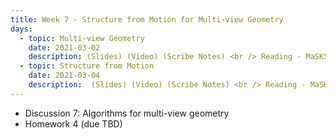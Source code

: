 ```yaml
---
title: Week 7 - Structure from Motion for Multi-view Geometry
days:
  - topic: Multi-view Geometry
    date: 2021-03-02
    description: (Slides) (Video) (Scribe Notes) <br /> Reading - MaSKS
  - topic: Structure from Motion
    date: 2021-03-04
    description:  (Slides) (Video) (Scribe Notes) <br /> Reading - MaSKS
---
```


- Discussion 7: Algorithms for multi-view geometry
- Homework 4 (due TBD)
